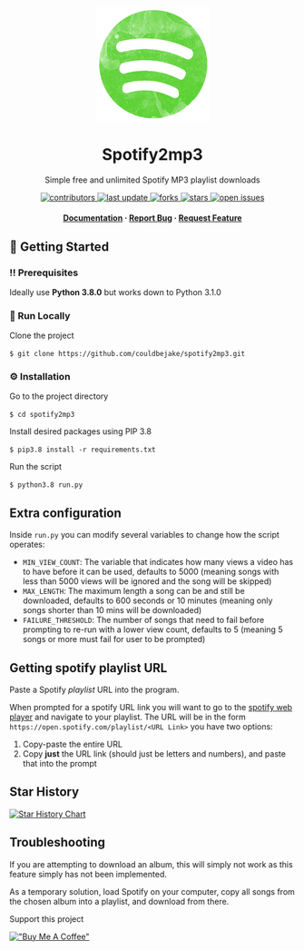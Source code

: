 <div align="center">

  <img src="assets/logo.png" alt="logo" width="200" height="auto" />
  <h1>Spotify2mp3</h1>
  
  <p>
    Simple free and unlimited Spotify MP3 playlist downloads
  </p>
  
  
<!-- Badges -->
<p>
  <a href="https://github.com/couldbejake/spotify2mp3/graphs/contributors">
    <img src="https://img.shields.io/github/contributors/couldbejake/spotify2mp3" alt="contributors" />
  </a>
  
  <a href="">
    <img src="https://img.shields.io/github/last-commit/couldbejake/spotify2mp3" alt="last update" />
  </a>
  
  <a href="https://github.com/couldbejake/spotify2mp3/network/members">
    <img src="https://img.shields.io/github/forks/couldbejake/spotify2mp3" alt="forks" />
  </a>
  
  <a href="https://github.com/couldbejake/spotify2mp3/stargazers">
    <img src="https://img.shields.io/github/stars/couldbejake/spotify2mp3" alt="stars" />
  </a>
  
  <a href="https://github.com/couldbejake/spotify2mp3/issues/">
    <img src="https://img.shields.io/github/issues/couldbejake/spotify2mp3" alt="open issues" />
  </a>
  
  <!--
  <a href="https://github.com/couldbejake/awesome-readme-template/blob/master/LICENSE">
    <img src="https://img.shields.io/github/license/couldbejake/awesome-readme-template.svg" alt="license" />
  </a>-->
</p>
   
<h4>
    <a href="https://github.com/couldbejake/spotify2mp3/wiki">Documentation</a>
  <span> · </span>
    <a href="https://github.com/couldbejake/spotify2mp3/issues">Report Bug</a>
  <span> · </span>
    <a href="https://github.com/couldbejake/spotify2mp3/issues/new">Request Feature</a>
  </h4>
</div>

<!-- Getting Started -->
## 	:toolbox: Getting Started

<!-- Prerequisites -->
### :bangbang: Prerequisites

Ideally use **Python 3.8.0** but works down to Python 3.1.0

<!-- Run Locally -->
### :running: Run Locally

Clone the project

`$ git clone https://github.com/couldbejake/spotify2mp3.git`

<!-- Installation -->
### :gear: Installation

Go to the project directory

`$ cd spotify2mp3 `

Install desired packages using PIP 3.8

`$ pip3.8 install -r requirements.txt`

Run the script

`$ python3.8 run.py`


## Extra configuration

Inside `run.py` you can modify several variables to change how the script operates:

- `MIN_VIEW_COUNT`: The variable that indicates how many views a video has to have before it can be used, defaults to  5000 (meaning songs with less than 5000 views will be ignored and the song will be skipped)
- `MAX_LENGTH`: The maximum length a song can be and still be downloaded, defaults to  600 seconds or 10 minutes (meaning only songs shorter than 10 mins will be downloaded)
- `FAILURE_THRESHOLD`: The number of songs that need to fail before prompting to re-run with a lower view count, defaults to 5 (meaning 5 songs or more must fail for user to be prompted)

## Getting spotify playlist URL

Paste a Spotify *playlist* URL into the program.

When prompted for a spotify URL link you will want to go to the [spotify web player](https://open.spotify.com/) and navigate to your playlist. The URL will be in the form `https://open.spotify.com/playlist/<URL Link>` you have two options:

1. Copy-paste the entire URL
2. Copy **just** the URL link (should just be letters and numbers), and paste that into the prompt


## Star History

[![Star History Chart](https://api.star-history.com/svg?repos=couldbejake/spotify2mp3&type=Date)](https://github.com/couldbejake/spotify2mp3/)

## Troubleshooting

If you are attempting to download an album, this will simply not work as this feature simply has not been implemented.

As a temporary solution, load Spotify on your computer, copy all songs from the chosen album into a playlist, and download from there.

Support this project

[!["Buy Me A Coffee"](https://www.buymeacoffee.com/assets/img/custom_images/orange_img.png)](https://www.buymeacoffee.com/couldbejake)
